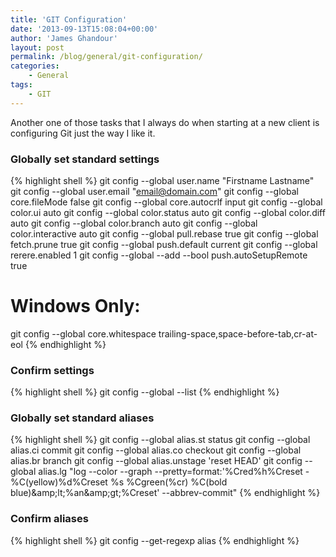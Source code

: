 ```yaml
---
title: 'GIT Configuration'
date: '2013-09-13T15:08:04+00:00'
author: 'James Ghandour'
layout: post
permalink: /blog/general/git-configuration/
categories:
    - General
tags:
    - GIT
---
```


Another one of those tasks that I always do when starting at a new client is configuring Git just the way I like it.

### Globally set standard settings
{% highlight shell %}
git config --global user.name "Firstname Lastname"
git config --global user.email "email@domain.com"
git config --global core.fileMode false
git config --global core.autocrlf input
git config --global color.ui auto
git config --global color.status auto
git config --global color.diff auto
git config --global color.branch auto
git config --global color.interactive auto
git config --global pull.rebase true
git config --global fetch.prune true
git config --global push.default current
git config --global rerere.enabled 1
git config --global --add --bool push.autoSetupRemote true

# Windows Only:
git config --global core.whitespace trailing-space,space-before-tab,cr-at-eol
{% endhighlight %}
### Confirm settings
{% highlight shell %}
git config --global --list
{% endhighlight %}
### Globally set standard aliases
{% highlight shell %}
git config --global alias.st status
git config --global alias.ci commit
git config --global alias.co checkout
git config --global alias.br branch
git config --global alias.unstage 'reset HEAD'
git config --global alias.lg "log --color --graph --pretty=format:'%Cred%h%Creset -%C(yellow)%d%Creset %s %Cgreen(%cr) %C(bold blue)&amp;amp;lt;%an&amp;amp;gt;%Creset' --abbrev-commit"
{% endhighlight %}
### Confirm aliases
{% highlight shell %}
git config --get-regexp alias
{% endhighlight %}